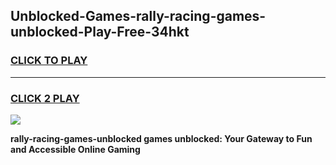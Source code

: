 
## Unblocked-Games-rally-racing-games-unblocked-Play-Free-34hkt
<h3>
<a href="https://premium76.site?title=rally-racing-games-unblocked&ref=21A">CLICK TO PLAY</a></h3>
<hr>

<h3>
<a href="https://premium76.site?title=rally-racing-games-unblocked&ref=21A">CLICK 2 PLAY</a>
  
</h3>

<a href="https://premium76.site?title=rally-racing-games-unblocked&ref=21A"><img src="https://clearcache.store/games.png"></a>


**rally-racing-games-unblocked games unblocked: Your Gateway to Fun and Accessible Online Gaming**
